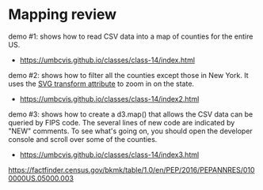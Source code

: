 
# Mapping review


demo #1: shows how to read CSV data into a map of counties for the entire US.

* https://umbcvis.github.io/classes/class-14/index.html

demo #2: shows how to filter all the counties except those in New York.  It uses the [SVG transform attribute](https://developer.mozilla.org/en-US/docs/Web/SVG/Attribute/transform) to zoom in on the state.

* https://umbcvis.github.io/classes/class-14/index2.html

demo #3: shows how to create a d3.map() that allows the CSV data can be queried by FIPS code.  The several lines of new code are indicated by "NEW" comments.  To see what's going on, you should open the developer console and scroll over some of the counties.

* https://umbcvis.github.io/classes/class-14/index3.html


https://factfinder.census.gov/bkmk/table/1.0/en/PEP/2016/PEPANNRES/0100000US.05000.003
